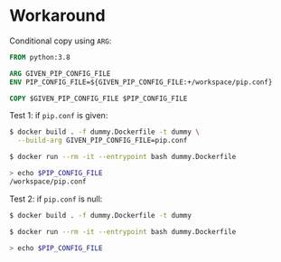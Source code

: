 # Workaround

Conditional copy using `ARG`:

```dockerfile
FROM python:3.8

ARG GIVEN_PIP_CONFIG_FILE
ENV PIP_CONFIG_FILE=${GIVEN_PIP_CONFIG_FILE:+/workspace/pip.conf}

COPY $GIVEN_PIP_CONFIG_FILE $PIP_CONFIG_FILE
```

Test 1: if `pip.conf` is given:
```bash
$ docker build . -f dummy.Dockerfile -t dummy \
  --build-arg GIVEN_PIP_CONFIG_FILE=pip.conf

$ docker run --rm -it --entrypoint bash dummy.Dockerfile

> echo $PIP_CONFIG_FILE
/workspace/pip.conf
```

Test 2: if `pip.conf` is null:
```bash
$ docker build . -f dummy.Dockerfile -t dummy

$ docker run --rm -it --entrypoint bash dummy.Dockerfile

> echo $PIP_CONFIG_FILE

```
